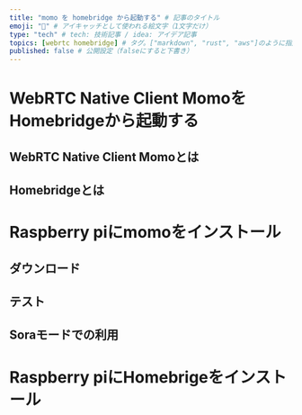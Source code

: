 ```yaml
---
title: "momo を homebridge から起動する" # 記事のタイトル
emoji: "🍑" # アイキャッチとして使われる絵文字（1文字だけ）
type: "tech" # tech: 技術記事 / idea: アイデア記事
topics: [webrtc homebridge] # タグ。["markdown", "rust", "aws"]のように指定する
published: false # 公開設定（falseにすると下書き）
---
```


# WebRTC Native Client MomoをHomebridgeから起動する

## WebRTC Native Client Momoとは


## Homebridgeとは

# Raspberry piにmomoをインストール

## ダウンロード

## テスト

## Soraモードでの利用

# Raspberry piにHomebrigeをインストール


